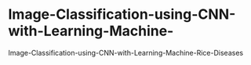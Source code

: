 # Image-Classification-using-CNN-with-Learning-Machine-
Image-Classification-using-CNN-with-Learning-Machine-Rice-Diseases
